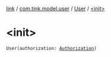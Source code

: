 [link](../../index.md) / [com.tink.model.user](../index.md) / [User](index.md) / [&lt;init&gt;](./-init-.md)

# &lt;init&gt;

`User(authorization: `[`Authorization`](../-authorization/index.md)`)`